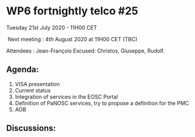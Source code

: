 #  WP6 fortnightly telco #25

Tuesday 21st July 2020 - 11H00 CET

​	Next meeting : 4th August 2020 at 11H00 CET (TBC)

Attendees :  Jean-François
Excused: Christos, Giuseppe, Rudolf.


## Agenda:

1. VISA presentation
2. Current status
3. Integration of services in the EOSC Portal 
4. Definition of PaNOSC services, try to propose a definition for the PMC 
5. AOB
## Discussions:


